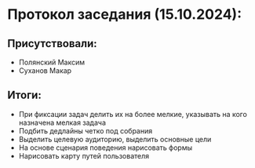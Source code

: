 # Протокол заседания (15.10.2024):

## Присутствовали: 
- Полянский Максим
- Суханов Макар

## Итоги:

- При фиксации задач делить их на более мелкие, указывать на кого назначена мелкая задача
- Подбить дедлайны четко под собрания
- Выделить целевую аудиторию, выделить основные цели
- На основе сценария поведения нарисовать формы
- Нарисовать карту путей пользователя